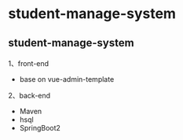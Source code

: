 # student-manage-system



## student-manage-system

#### 
 
1、front-end  
- base on vue-admin-template       

2、back-end
- Maven  
- hsql 
- SpringBoot2






